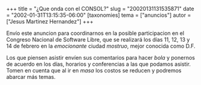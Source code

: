 +++
title = "¿Que onda con el CONSOL?"
slug = "20020131131535871"
date = "2002-01-31T13:15:35-06:00"
[taxonomies]
tema = ["anuncios"]
autor = ["Jesus Martinez Hernandez"]
+++

Envío este anuncion para coordinarnos en la posible participacion en el
Congreso Nacional de Software Libre, que se realizará los días 11, 12,
13 y 14 de febrero en la *emocionante* ciudad *mostruo*, mejor conocida
como D.F.

Los que piensen asistir envíen sus comentarios para hacer *bola* y
ponernos de acuerdo en los días, horarios y conferencias a las que
podamos asistir. Tomen en cuenta que al ir en *masa* los costos se
reducen y podremos abarcar más temas.
